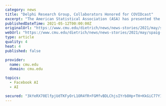 ```yaml
---
category: news
title: "Delphi Research Group, Collaborators Honored for COVIDcast"
excerpt: "The American Statistical Association (ASA) has presented the 2021 Statistical Partnerships Among Academe, Industry, and Government (SPAIG) Award to Roni Rosenfeld and Ryan Tibshirani with Carnegie Mellon University’s Delphi Research Group,"
publishedDateTime: 2021-05-12T00:00:00Z
originalUrl: "https://www.cmu.edu/dietrich/news/news-stories/2021/may/spaig-covid.html"
webUrl: "https://www.cmu.edu/dietrich/news/news-stories/2021/may/spaig-covid.html"
type: article
quality: 4
heat: 4
published: false

provider:
  name: cmu.edu
  domain: cmu.edu

topics:
  - Facebook AI
  - AI

secured: "3kYeRX70ElfpjUdTKFyOrL1OR4fR+FGMfvBDLChjsIYrb8Hp+TH+KkGiC77Y1d7zYKznQigJshYzsn5yC9djUiE+Q8knZOkE/8HQYfD0ZobSYSaO4z3akr028vDjDW9bO9nMxvlKetE6WADTBsLdxdetfvI3RJ8TjAu1PLUhk9MvMMahejVIT9lhN4B4mGhz1DDU6b94jIDmFGXvrmyJbt+4fsVc85wIejOLvJXkCAC0rQJRbATcjNBeqAzM5ANuaBQ1Bu2+nQngyJSoFfLdrDX/h/QwSqebs4vKMi0rxB36cbCsUY2ySQ1sGG8RilM6FYk1i/BlUl//kJViPcpMOn/h4nicZ0lb1UPELg5W3WA=;7H35YzRDKhxvxzaLyjvQkA=="
---
```


